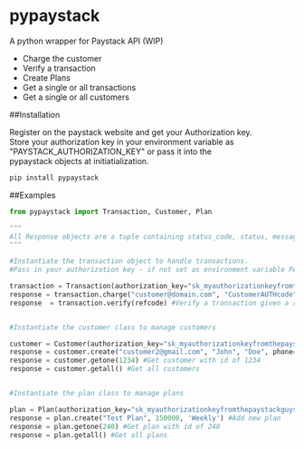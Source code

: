 # pypaystack

A python wrapper for Paystack API (WIP)

- Charge the customer
- Verify a transaction
- Create Plans
- Get a single or all transactions
- Get a single or all customers


##Installation

Register on the paystack website and get your Authorization key.  
Store your authorization key in your environment variable as "PAYSTACK_AUTHORIZATION_KEY" or pass it into the  
pypaystack objects at initiatialization.

 
```bash
pip install pypaystack
```

##Examples

```python
from pypaystack import Transaction, Customer, Plan

"""
All Response objects are a tuple containing status_code, status, message and data
"""

#Instantiate the transaction object to handle transactions.  
#Pass in your authorization key - if not set as environment variable PAYSTACK_AUTHORIZATION_KEY

transaction = Transaction(authorization_key="sk_myauthorizationkeyfromthepaystackguys")
response = transaction.charge("customer@domain.com", "CustomerAUTHcode", 10000) #Charge a customer N100.
response  = transaction.verify(refcode) #Verify a transaction given a reference code "refcode".


#Instantiate the customer class to manage customers

customer = Customer(authorization_key="sk_myauthorizationkeyfromthepaystackguys")
response = customer.create("customer2@gmail.com", "John", "Doe", phone="080123456789") #Add new customer
response = customer.getone(1234) #Get customer with id of 1234
response = customer.getall() #Get all customers


#Instantiate the plan class to manage plans

plan = Plan(authorization_key="sk_myauthorizationkeyfromthepaystackguys")
response = plan.create("Test Plan", 150000, 'Weekly') #Add new plan
response = plan.getone(240) #Get plan with id of 240
response = plan.getall() #Get all plans

```



